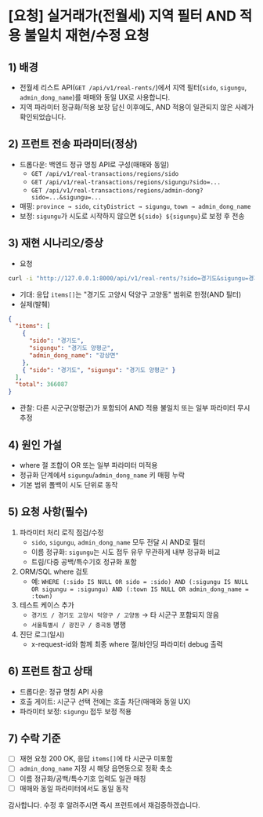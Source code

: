 # [요청] 실거래가(전월세) 지역 필터 AND 적용 불일치 재현/수정 요청

## 1) 배경

- 전월세 리스트 API(`GET /api/v1/real-rents/`)에서 지역 필터(`sido`, `sigungu`, `admin_dong_name`)를 매매와 동일 UX로 사용합니다.
- 지역 파라미터 정규화/적용 보장 답신 이후에도, AND 적용이 일관되지 않은 사례가 확인되었습니다.

## 2) 프런트 전송 파라미터(정상)

- 드롭다운: 백엔드 정규 명칭 API로 구성(매매와 동일)
  - `GET /api/v1/real-transactions/regions/sido`
  - `GET /api/v1/real-transactions/regions/sigungu?sido=...`
  - `GET /api/v1/real-transactions/regions/admin-dong?sido=...&sigungu=...`
- 매핑: `province → sido`, `cityDistrict → sigungu`, `town → admin_dong_name`
- 보정: `sigungu`가 시도로 시작하지 않으면 `${sido} ${sigungu}`로 보정 후 전송

## 3) 재현 시나리오/증상

- 요청

```bash
curl -i "http://127.0.0.1:8000/api/v1/real-rents/?sido=경기도&sigungu=경기도%20고양시%20덕양구&admin_dong_name=고양동&page=1&size=20"
```

- 기대: 응답 `items[]`는 "경기도 고양시 덕양구 고양동" 범위로 한정(AND 필터)
- 실제(발췌)

```json
{
  "items": [
    {
      "sido": "경기도",
      "sigungu": "경기도 양평군",
      "admin_dong_name": "강상면"
    },
    { "sido": "경기도", "sigungu": "경기도 양평군" }
  ],
  "total": 366087
}
```

- 관찰: 다른 시군구(양평군)가 포함되어 AND 적용 불일치 또는 일부 파라미터 무시 추정

## 4) 원인 가설

- where 절 조합이 OR 또는 일부 파라미터 미적용
- 정규화 단계에서 `sigungu`/`admin_dong_name` 키 매핑 누락
- 기본 범위 폴백이 시도 단위로 동작

## 5) 요청 사항(필수)

1. 파라미터 처리 로직 점검/수정
   - `sido`, `sigungu`, `admin_dong_name` 모두 전달 시 AND로 필터
   - 이름 정규화: `sigungu`는 시도 접두 유무 무관하게 내부 정규화 비교
   - 트림/다중 공백/특수기호 정규화 포함
2. ORM/SQL where 검토
   - 예: `WHERE (:sido IS NULL OR sido = :sido) AND (:sigungu IS NULL OR sigungu = :sigungu) AND (:town IS NULL OR admin_dong_name = :town)`
3. 테스트 케이스 추가
   - `경기도 / 경기도 고양시 덕양구 / 고양동` → 타 시군구 포함되지 않음
   - `서울특별시 / 광진구 / 중곡동` 병행
4. 진단 로그(일시)
   - x-request-id와 함께 최종 where 절/바인딩 파라미터 debug 출력

## 6) 프런트 참고 상태

- 드롭다운: 정규 명칭 API 사용
- 호출 게이트: 시군구 선택 전에는 호출 차단(매매와 동일 UX)
- 파라미터 보정: `sigungu` 접두 보정 적용

## 7) 수락 기준

- [ ] 재현 요청 200 OK, 응답 `items[]`에 타 시군구 미포함
- [ ] `admin_dong_name` 지정 시 해당 읍면동으로 정확 축소
- [ ] 이름 정규화/공백/특수기호 입력도 일관 매칭
- [ ] 매매와 동일 파라미터에서도 동일 동작

감사합니다. 수정 후 알려주시면 즉시 프런트에서 재검증하겠습니다.
